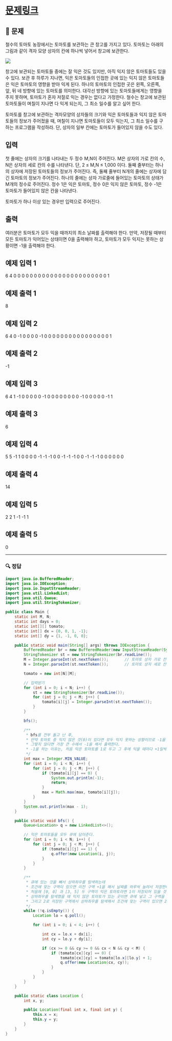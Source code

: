 # [문제링크](https://www.acmicpc.net/problem/7576)

## 📝 문제

철수의 토마토 농장에서는 토마토를 보관하는 큰 창고를 가지고 있다. 토마토는 아래의 그림과 같이 격자 모양 상자의 칸에 하나씩 넣어서 창고에 보관한다. 

![](https://upload.acmicpc.net/de29c64f-dee7-4fe0-afa9-afd6fc4aad3a/-/preview/)

창고에 보관되는 토마토들 중에는 잘 익은 것도 있지만, 아직 익지 않은 토마토들도 있을 수 있다. 보관 후 하루가 지나면, 익은 토마토들의 인접한 곳에 있는 익지 않은 토마토들은 익은 토마토의 영향을 받아 익게 된다. 하나의 토마토의 인접한 곳은 왼쪽, 오른쪽, 앞, 뒤 네 방향에 있는 토마토를 의미한다. 대각선 방향에 있는 토마토들에게는 영향을 주지 못하며, 토마토가 혼자 저절로 익는 경우는 없다고 가정한다. 철수는 창고에 보관된 토마토들이 며칠이 지나면 다 익게 되는지, 그 최소 일수를 알고 싶어 한다.

토마토를 창고에 보관하는 격자모양의 상자들의 크기와 익은 토마토들과 익지 않은 토마토들의 정보가 주어졌을 때, 며칠이 지나면 토마토들이 모두 익는지, 그 최소 일수를 구하는 프로그램을 작성하라. 단, 상자의 일부 칸에는 토마토가 들어있지 않을 수도 있다.

## 입력

첫 줄에는 상자의 크기를 나타내는 두 정수 M,N이 주어진다. M은 상자의 가로 칸의 수, N은 상자의 세로 칸의 수를 나타낸다. 단, 2 ≤ M,N ≤ 1,000 이다. 둘째 줄부터는 하나의 상자에 저장된 토마토들의 정보가 주어진다. 즉, 둘째 줄부터 N개의 줄에는 상자에 담긴 토마토의 정보가 주어진다. 하나의 줄에는 상자 가로줄에 들어있는 토마토의 상태가 M개의 정수로 주어진다. 정수 1은 익은 토마토, 정수 0은 익지 않은 토마토, 정수 -1은 토마토가 들어있지 않은 칸을 나타낸다.

토마토가 하나 이상 있는 경우만 입력으로 주어진다.

## 출력

여러분은 토마토가 모두 익을 때까지의 최소 날짜를 출력해야 한다. 만약, 저장될 때부터 모든 토마토가 익어있는 상태이면 0을 출력해야 하고, 토마토가 모두 익지는 못하는 상황이면 -1을 출력해야 한다.

## 예제 입력 1 

6 4
0 0 0 0 0 0
0 0 0 0 0 0
0 0 0 0 0 0
0 0 0 0 0 1

## 예제 출력 1 

8

## 예제 입력 2 

6 4
0 -1 0 0 0 0
-1 0 0 0 0 0
0 0 0 0 0 0
0 0 0 0 0 1

## 예제 출력 2

-1

## 예제 입력 3 

6 4
1 -1 0 0 0 0
0 -1 0 0 0 0
0 0 0 0 -1 0
0 0 0 0 -1 1

## 예제 출력 3 

6

## 예제 입력 4 

5 5
-1 1 0 0 0
0 -1 -1 -1 0
0 -1 -1 -1 0
0 -1 -1 -1 0
0 0 0 0 0

## 예제 출력 4 

14

## 예제 입력 5 

2 2
1 -1
-1 1

## 예제 출력 5 

0

---

### 🔍 정답

```java
import java.io.BufferedReader;
import java.io.IOException;
import java.io.InputStreamReader;
import java.util.LinkedList;
import java.util.Queue;
import java.util.StringTokenizer;

public class Main {
    static int M, N;
    static int days = 0;
    static int[][] tomato;
    static int[] dx = {0, 0, 1, -1};
    static int[] dy = {1, -1, 0, 0};

    public static void main(String[] args) throws IOException {
        BufferedReader br = new BufferedReader(new InputStreamReader(System.in));
        StringTokenizer st = new StringTokenizer(br.readLine());
        M = Integer.parseInt(st.nextToken());       // 토마토 상자 가로 칸의 수
        N = Integer.parseInt(st.nextToken());       // 토마토 상자 세로 칸의 수

        tomato = new int[N][M];

        // 입력받기
        for (int i = 0; i < N; i++) {
            st = new StringTokenizer(br.readLine());
            for (int j = 0; j < M; j++) {
                tomato[i][j] = Integer.parseInt(st.nextToken());
            }
        }

        bfs();

        /**
         * bfs를 전부 돌고 난 후,
         * 만약 토마토 중 익지 않은 것(0)이 있다면 모두 익지 못하는 상황이므로 -1을 출력하도록 하고
         * 그렇지 않다면 가장 큰 수에서 -1을 해서 출력한다.
         * -1을 하는 이유는, 처음 익은 토마토를 1로 두고 그 후에 익을 때마다 +1일씩 더해서 구한 값이므로 하루가 더 계산되어 있기 때문이다.
         */
        int max = Integer.MIN_VALUE;
        for (int i = 0; i < N; i++) {
            for (int j = 0; j < M; j++) {
                if (tomato[i][j] == 0) {
                    System.out.println(-1);
                    return;
                }
                max = Math.max(max, tomato[i][j]);
            }
        }
        System.out.println(max - 1);
    }

    public static void bfs() {
        Queue<Location> q = new LinkedList<>();

        // 익은 토마토들을 모두 큐에 담아준다.
        for (int i = 0; i < N; i++) {
            for (int j = 0; j < M; j++) {
                if (tomato[i][j] == 1) {
                    q.offer(new Location(i, j));
                }
            }
        }

        /**
         * 큐에 있는 것을 빼서 상하좌우를 탐색하는데
         * 조건에 맞는 구역이 있으면 이전 구역 +1을 해서 날짜를 하루씩 늘려서 저장한다.
         * 처음에 [0, 0] 과 [3, 5] 두 구역이 익은 토마토라면 1이 저장되어 있을 것이고
         * 상하좌우를 탐색했을 때 익지 않은 토마토가 있는 곳이면 큐에 넣고 그 구역을 1+1=2 로 저장하게 되는 것이다!
         * 그리고 2로 저장된 구역에서 상하좌우를 탐색해서 조건에 맞는 구역이 있으면 2+1=3 으로 하루씩 늘려갈 수 있다.
         */
        while (!q.isEmpty()) {
            Location lo = q.poll();

            for (int i = 0; i < 4; i++) {

                int cx = lo.x + dx[i];
                int cy = lo.y + dy[i];

                if (cx >= 0 && cy >= 0 && cx < N && cy < M) {
                    if (tomato[cx][cy] == 0) {
                        tomato[cx][cy] = tomato[lo.x][lo.y] + 1;
                        q.offer(new Location(cx, cy));
                    }
                }
            }
        }
    }

    public static class Location {
        int x, y;

        public Location(final int x, final int y) {
            this.x = x;
            this.y = y;
        }
    }
}
```